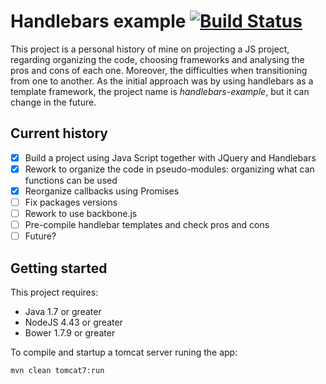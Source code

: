 # Handlebars example [![Build Status](https://travis-ci.org/aurojr/handlebars-example.svg?branch=master)](https://travis-ci.org/aurojr/handlebars-example)

This project is a personal history of mine on projecting a JS project, regarding organizing the code, choosing frameworks and analysing the pros and cons of each one. Moreover, the difficulties when transitioning from one to another.
As the initial approach was by using handlebars as a template framework, the project name is *handlebars-example*, but it can change in the future.

## Current history
- [x] Build a project using Java Script together with JQuery and Handlebars
- [x] Rework to organize the code in pseudo-modules: organizing what can functions can be used
- [x] Reorganize callbacks using Promises
- [ ] Fix packages versions
- [ ] Rework to use backbone.js
- [ ] Pre-compile handlebar templates and check pros and cons
- [ ] Future?

## Getting started
This project requires:
* Java 1.7 or greater
* NodeJS 4.43 or greater
* Bower 1.7.9 or greater

To compile and startup a tomcat server runing the app:
```shell
mvn clean tomcat7:run
```
